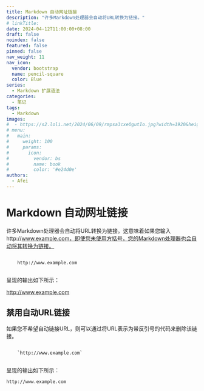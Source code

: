 ```yaml
---
title: Markdown 自动网址链接
description: "许多Markdown处理器会自动将URL转换为链接。"
# linkTitle:
date: 2024-04-12T11:00:00+08:00
draft: false
noindex: false
featured: false
pinned: false
nav_weight: 11
nav_icon:
  vendor: bootstrap
  name: pencil-square
  color: Blue
series:
  - Markdown 扩展语法
categories:
  - 笔记
tags:
  - Markdown
images:
#  - https://s2.loli.net/2024/06/09/rmpsa3cxeOgutIo.jpg?width=1920&height=1440
# menu:
#   main:
#     weight: 100
#     params:
#       icon:
#         vendor: bs
#         name: book
#         color: '#e24d0e'
authors:
  - Afei
---
```


# Markdown 自动网址链接
许多Markdown处理器会自动将URL转换为链接。这意味着如果您输入http://www.example.com，即使您未使用方括号，您的Markdown处理器也会自动将其转换为链接。
```

	http://www.example.com


```
呈现的输出如下所示：

http://www.example.com


## 禁用自动URL链接
如果您不希望自动链接URL，则可以通过将URL表示为带反引号的代码来删除该链接。
```

	`http://www.example.com`


```
呈现的输出如下所示：

`http://www.example.com`
